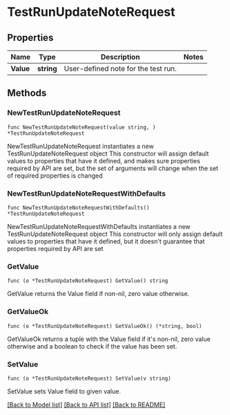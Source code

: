 # TestRunUpdateNoteRequest

## Properties

Name | Type | Description | Notes
------------ | ------------- | ------------- | -------------
**Value** | **string** | User-defined note for the test run. | 

## Methods

### NewTestRunUpdateNoteRequest

`func NewTestRunUpdateNoteRequest(value string, ) *TestRunUpdateNoteRequest`

NewTestRunUpdateNoteRequest instantiates a new TestRunUpdateNoteRequest object
This constructor will assign default values to properties that have it defined,
and makes sure properties required by API are set, but the set of arguments
will change when the set of required properties is changed

### NewTestRunUpdateNoteRequestWithDefaults

`func NewTestRunUpdateNoteRequestWithDefaults() *TestRunUpdateNoteRequest`

NewTestRunUpdateNoteRequestWithDefaults instantiates a new TestRunUpdateNoteRequest object
This constructor will only assign default values to properties that have it defined,
but it doesn't guarantee that properties required by API are set

### GetValue

`func (o *TestRunUpdateNoteRequest) GetValue() string`

GetValue returns the Value field if non-nil, zero value otherwise.

### GetValueOk

`func (o *TestRunUpdateNoteRequest) GetValueOk() (*string, bool)`

GetValueOk returns a tuple with the Value field if it's non-nil, zero value otherwise
and a boolean to check if the value has been set.

### SetValue

`func (o *TestRunUpdateNoteRequest) SetValue(v string)`

SetValue sets Value field to given value.



[[Back to Model list]](../README.md#documentation-for-models) [[Back to API list]](../README.md#documentation-for-api-endpoints) [[Back to README]](../README.md)


